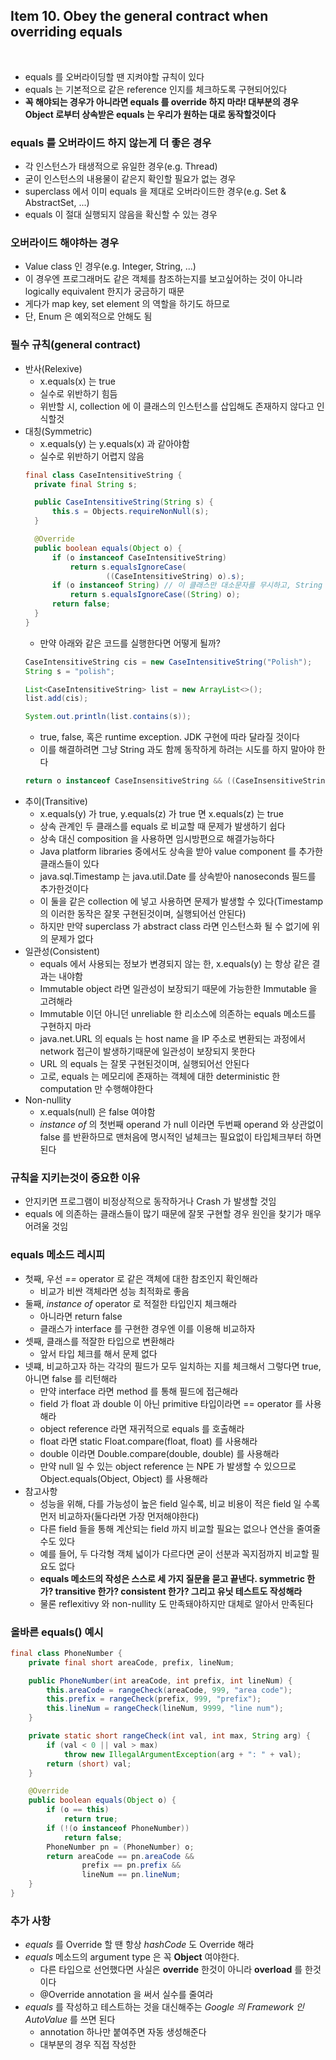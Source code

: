 ## Item 10. Obey the general contract when overriding equals
<br/>

* equals 를 오버라이딩할 땐 지켜야할 규칙이 있다
* equals 는 기본적으로 같은 reference 인지를 체크하도록 구현되어있다
* **꼭 해야되는 경우가 아니라면 equals 를 override 하지 마라! 대부분의 경우 Object 로부터 상속받은 equals 는 우리가 원하는 대로 동작할것이다**

### equals 를 오버라이드 하지 않는게 더 좋은 경우
* 각 인스턴스가 태생적으로 유일한 경우(e.g. Thread)
* 굳이 인스턴스의 내용물이 같은지 확인할 필요가 없는 경우
* superclass 에서 이미 equals 을 제대로 오버라이드한 경우(e.g. Set & AbstractSet, ...)
* equals 이 절대 실행되지 않음을 확신할 수 있는 경우

### 오버라이드 해야하는 경우
* Value class 인 경우(e.g. Integer, String, ...)
* 이 경우엔 프로그래머도 같은 객체를 참조하는지를 보고싶어하는 것이 아니라 logically equivalent 한지가 궁금하기 때문
* 게다가 map key, set element 의 역할을 하기도 하므로
* 단, Enum 은 예외적으로 안해도 됨

### 필수 규칙(general contract)
* 반사(Relexive)
  - x.equals(x) 는 true
  - 실수로 위반하기 힘듬
  - 위반할 시, collection 에 이 클래스의 인스턴스를 삽입해도 존재하지 않다고 인식할것
* 대칭(Symmetric)
  - x.equals(y) 는 y.equals(x) 과 같아야함
  - 실수로 위반하기 어렵지 않음
  ```java
  final class CaseIntensitiveString {
    private final String s;

    public CaseIntensitiveString(String s) {
        this.s = Objects.requireNonNull(s);
    }

    @Override
    public boolean equals(Object o) {
        if (o instanceof CaseIntensitiveString)
            return s.equalsIgnoreCase(
                    ((CaseIntensitiveString) o).s);
        if (o instanceof String) // 이 클래스만 대소문자를 무시하고, String 의 인스턴스는 대소문자를 구분함
            return s.equalsIgnoreCase((String) o);
        return false;
    }
  }
  ```
  - 만약 아래와 같은 코드를 실행한다면 어떻게 될까?
  ```java
  CaseIntensitiveString cis = new CaseIntensitiveString("Polish");
  String s = "polish";

  List<CaseIntensitiveString> list = new ArrayList<>();
  list.add(cis);

  System.out.println(list.contains(s));  
  ```
  - true, false, 혹은 runtime exception. JDK 구현에 따라 달라질 것이다
  - 이를 해결하려면 그냥 String 과도 함께 동작하게 하려는 시도를 하지 말아야 한다
  ```java
  return o instanceof CaseInsensitiveString && ((CaseInsensitiveString) o).s.equalsIgnoreCase(s);
  ```
* 추이(Transitive)
  - x.equals(y) 가 true, y.equals(z) 가 true 면 x.equals(z) 는 true
  - 상속 관계인 두 클래스를 equals 로 비교할 때 문제가 발생하기 쉽다
  - 상속 대신 composition 을 사용하면 임시방편으로 해결가능하다
  - Java platform libraries 중에서도 상속을 받아 value component 를 추가한 클래스들이 있다
  - java.sql.Timestamp 는 java.util.Date 를 상속받아 nanoseconds 필드를 추가한것이다
  - 이 둘을 같은 collection 에 넣고 사용하면 문제가 발생할 수 있다(Timestamp 의 이러한 동작은 잘못 구현된것이며, 실행되어선 안된다)
  - 하지만 만약 superclass 가 abstract class 라면 인스턴스화 될 수 없기에 위의 문제가 없다
* 일관성(Consistent)
  - equals 에서 사용되는 정보가 변경되지 않는 한, x.equals(y) 는 항상 같은 결과는 내야함
  - Immutable object 라면 일관성이 보장되기 때문에 가능한한 Immutable 을 고려해라
  - Immutable 이던 아니던 unreliable 한 리소스에 의존하는 equals 메소드를 구현하지 마라
  - java.net.URL 의 equals 는 host name 을 IP 주소로 변환되는 과정에서 network 접근이 발생하기때문에 일관성이 보장되지 못한다
  - URL 의 equals 는 잘못 구현된것이며, 실행되어선 안된다
  - 고로, equals 는 메모리에 존재하는 객체에 대한 deterministic 한 computation 만 수행해야한다
* Non-nullity
  - x.equals(null) 은 false 여야함
  - *instance of* 의 첫번째 operand 가 null 이라면 두번째 operand 와 상관없이 false 를 반환하므로 맨처음에 명시적인 널체크는 필요없이 타입체크부터 하면된다

### 규칙을 지키는것이 중요한 이유
* 안지키면 프로그램이 비정상적으로 동작하거나 Crash 가 발생할 것임
* equals 에 의존하는 클래스들이 많기 때문에 잘못 구현할 경우 원인을 찾기가 매우 어려울 것임

### equals 메소드 레시피
* 첫째, 우선 *==* operator 로 같은 객체에 대한 참조인지 확인해라
  - 비교가 비싼 객체라면 성능 최적화로 좋음
* 둘째, *instance of* operator 로 적절한 타입인지 체크해라
  - 아니라면 return false
  - 클래스가 interface 를 구현한 경우엔 이를 이용해 비교하자
* 셋째, 클래스를 적잘한 타입으로 변환해라
  - 앞서 타입 체크를 해서 문제 없다
* 넷쨰, 비교하고자 하는 각각의 필드가 모두 일치하는 지를 체크해서 그렇다면 true, 아니면 false 를 리턴해라
  - 만약 interface 라면 method 를 통해 필드에 접근해라
  - field 가 float 과 double 이 아닌 primitive 타입이라면 == operator 를 사용해라
  - object reference 라면 재귀적으로 equals 를 호출해라
  - float 라면 static Float.compare(float, float) 를 사용해라
  - double 이라면 Double.compare(double, double) 를 사용해라
  - 만약 null 일 수 있는 object reference 는 NPE 가 발생할 수 있으므로 Object.equals(Object, Object) 를 사용해라
* 참고사항
  - 성능을 위해, 다를 가능성이 높은 field 일수록, 비교 비용이 적은 field 일 수록 먼저 비교하자(둘다라면 가장 먼저해야한다)
  - 다른 field 들을 통해 계산되는 field 까지 비교할 필요는 없으나 연산을 줄여줄 수도 있다
  - 예를 들어, 두 다각형 객체 넓이가 다르다면 굳이 선분과 꼭지점까지 비교할 필요도 없다
  - **equals 메소드의 작성은 스스로 세 가지 질문을 묻고 끝낸다. symmetric 한가? transitive 한가? consistent 한가? 그리고 유닛 테스트도 작성해라**
  - 물론 reflexitivy 와 non-nullity 도 만족돼야하지만 대체로 알아서 만족된다

### 올바른 equals() 예시
```java
final class PhoneNumber {
    private final short areaCode, prefix, lineNum;

    public PhoneNumber(int areaCode, int prefix, int lineNum) {
        this.areaCode = rangeCheck(areaCode, 999, "area code");
        this.prefix = rangeCheck(prefix, 999, "prefix");
        this.lineNum = rangeCheck(lineNum, 9999, "line num");
    }

    private static short rangeCheck(int val, int max, String arg) {
        if (val < 0 || val > max)
            throw new IllegalArgumentException(arg + ": " + val);
        return (short) val;
    }

    @Override
    public boolean equals(Object o) {
        if (o == this)
            return true;
        if (!(o instanceof PhoneNumber))
            return false;
        PhoneNumber pn = (PhoneNumber) o;
        return areaCode == pn.areaCode &&
                prefix == pn.prefix &&
                lineNum == pn.lineNum;
    }
}
```
### 추가 사항
* *equals* 를 Override 할 땐 항상 *hashCode* 도 Override 해라
* *equals* 메소드의 argument type 은 꼭 **Object** 여야한다.
  - 다른 타입으로 선언했다면 사실은 **override** 한것이 아니라 **overload** 를 한것이다
  - @Override annotation 을 써서 실수를 줄여라
* *equals* 를 작성하고 테스트하는 것을 대신해주는 *Google 의 Framework 인 AutoValue* 를 쓰면 된다
  - annotation 하나만 붙여주면 자동 생성해준다
  - 대부분의 경우 직접 작성한 
 
